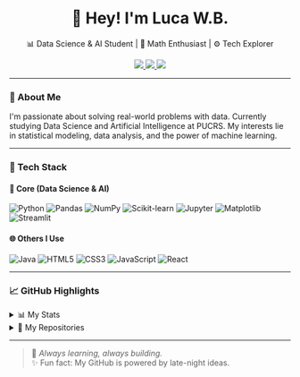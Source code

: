 <div align="center">
  <h1>👋 Hey! I'm Luca W.B.</h1>
  <p>📊 Data Science & AI Student | 📐 Math Enthusiast | ⚙️ Tech Explorer</p>

  <a href="https://www.lucawb.com" target="_blank">
    <img src="https://img.shields.io/badge/Website-lucawb.com-0A66C2?style=for-the-badge&logo=google-chrome&logoColor=white" />
  </a>
  <a href="mailto:l.bohnenberger002@edu.pucrs.br" target="_blank">
    <img src="https://img.shields.io/badge/Email-l.bohnenberger002@edu.pucrs.br-D14836?style=for-the-badge&logo=gmail&logoColor=white" />
  </a>
  <a href="https://www.linkedin.com/in/luca-wolffenb%C3%BCttel-bohnenberger-786016318/" target="_blank">
    <img src="https://img.shields.io/badge/LinkedIn-Luca%20W.B.-0077B5?style=for-the-badge&logo=linkedin&logoColor=white" />
  </a>
</div>

---

### 🚀 About Me
I'm passionate about solving real-world problems with data. Currently studying Data Science and Artificial Intelligence at PUCRS. My interests lie in statistical modeling, data analysis, and the power of machine learning.

---

### 🧠 Tech Stack

#### 🔬 Core (Data Science & AI)
![Python](https://img.shields.io/badge/Python-3776AB?style=for-the-badge&logo=python&logoColor=white)
![Pandas](https://img.shields.io/badge/Pandas-150458?style=for-the-badge&logo=pandas&logoColor=white)
![NumPy](https://img.shields.io/badge/NumPy-013243?style=for-the-badge&logo=numpy&logoColor=white)
![Scikit-learn](https://img.shields.io/badge/Scikit--Learn-F7931E?style=for-the-badge&logo=scikit-learn&logoColor=white)
![Jupyter](https://img.shields.io/badge/Jupyter-F37626?style=for-the-badge&logo=jupyter&logoColor=white)
![Matplotlib](https://img.shields.io/badge/Matplotlib-11557C?style=for-the-badge&logo=matplotlib&logoColor=white)
![Streamlit](https://img.shields.io/badge/Streamlit-FF4B4B?style=for-the-badge&logo=streamlit&logoColor=white)

#### 🌐 Others I Use
![Java](https://img.shields.io/badge/Java-ED8B00?style=for-the-badge&logo=openjdk&logoColor=white)
![HTML5](https://img.shields.io/badge/HTML5-E34F26?style=for-the-badge&logo=html5&logoColor=white)
![CSS3](https://img.shields.io/badge/CSS3-1572B6?style=for-the-badge&logo=css3&logoColor=white)
![JavaScript](https://img.shields.io/badge/JavaScript-F7DF1E?style=for-the-badge&logo=javascript&logoColor=black)
![React](https://img.shields.io/badge/React-61DAFB?style=for-the-badge&logo=react&logoColor=black)

---

### 📈 GitHub Highlights

<details>
  <summary>📊 My Stats</summary>
  <div align="center">
    <img height="160em" src="https://github-readme-stats.vercel.app/api?username=LucaWBohnenberger&show_icons=true&theme=tokyonight" />
    <img height="160em" src="https://github-readme-stats.vercel.app/api/top-langs/?username=LucaWBohnenberger&layout=compact&theme=tokyonight" />
    <img height="160em" src="https://github-readme-streak-stats.herokuapp.com/?user=LucaWBohnenberger&theme=tokyonight"/>
  </div>
</details>

<details>
  <summary>📂 My Repositories</summary>
  
  - 🔗 [**Degrees of Separation**](https://github.com/LucaWBohnenberger/Degrees-of-separation){:target="_blank"} : Graph algorithms for connection discovery 
  - 📎 [**PageRank**](https://github.com/LucaWBohnenberger/PageRank){:target="_blank"}: Ranking entities with Markov Chains
  - 🤖 [**ChatFinance**](https://github.com/LucaWBohnenberger/ChatFinance){:target="_blank"}: Chatbot project using OpenAI, capable of retrieving financial data for assets like PETR4.
</details>

---

> 🧠 *Always learning, always building.*  
> ✨ Fun fact: My GitHub is powered by late-night ideas.
